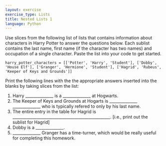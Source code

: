 ```yaml
---
layout: exercise
exercise_type: Lists
title: Nested Lists 1
language: Python
---
```


Use slices from the following list of lists that contains information
about characters in Harry Potter to answer the questions below. Each
sublist contains the last name, first name (if the character has two
names) and occupation of a single character. Paste the list into your
code to get started.

```
harry_potter_characters = [['Potter', 'Harry', 'Student'], ['Dobby',
'House Elf'], ['Granger', 'Hermione', 'Student'], ['Hagrid', 'Rubeus',
'Keeper of Keys and Grounds']]
```

Print the following lines with the the appropriate answers inserted into
the blanks by taking slices from the list:

1.  Harry ______________ is a ______________
    at Hogwarts.
2.  The Keeper of Keys and Grounds at Hogarts is
    ______________   ______________ who is
    typically refered to only by his last name.
3.  The entire entry in the table for Hagrid is
    _________________________________________________.
    [i.e., print out the sublist for Hagrid]
4.  Dobby is a ______________.
5.  ______________ Granger has a time-turner, which would
    be really useful for completing this homework.

